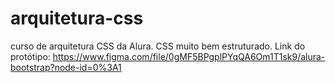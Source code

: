 # arquitetura-css
curso de arquitetura CSS da Alura.
CSS muito bem estruturado.
Link do protótipo:
https://www.figma.com/file/0gMF5BPgplPYqQA6Om1T1sk9/alura-bootstrap?node-id=0%3A1
